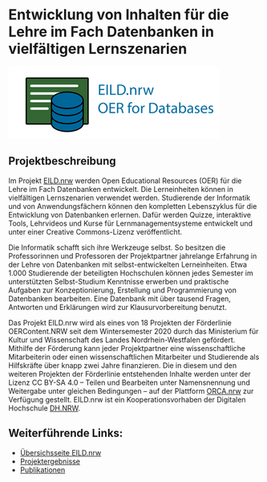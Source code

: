 # Entwicklung von Inhalten für die Lehre im Fach Datenbanken in vielfältigen Lernszenarien

![EILD-Logo](/profile/eild_header_logo.png)

## Projektbeschreibung 

Im Projekt [EILD.nrw](eild.nrw) werden Open Educational Resources (OER) für die Lehre im Fach Datenbanken entwickelt. Die Lerneinheiten können in vielfältigen Lernszenarien verwendet werden. Studierende der Informatik und von Anwendungsfächern können den kompletten Lebenszyklus für die Entwicklung von Datenbanken erlernen. Dafür werden Quizze, interaktive Tools, Lehrvideos und Kurse für Lernmanagementsysteme entwickelt und unter einer Creative Commons-Lizenz veröffentlicht.

Die Informatik schafft sich ihre Werkzeuge selbst. So besitzen die Professorinnen und Professoren der Projektpartner jahrelange Erfahrung in der Lehre von Datenbanken mit selbst-entwickelten Lerneinheiten. Etwa 1.000 Studierende der beteiligten Hochschulen können jedes Semester im unterstützten Selbst-Studium Kenntnisse erwerben und praktische Aufgaben zur Konzeptionierung, Erstellung und Programmierung von Datenbanken bearbeiten. Eine Datenbank mit über tausend Fragen, Antworten und Erklärungen wird zur Klausurvorbereitung benutzt.

Das Projekt EILD.nrw wird als eines von 18 Projekten der Förderlinie OERContent.NRW seit dem Wintersemester 2020 durch das Ministerium für Kultur und Wissenschaft des Landes Nordrhein-Westfalen gefördert. Mithilfe der Förderung kann jeder Projektpartner eine wissenschaftliche Mitarbeiterin oder einen wissenschaftlichen Mitarbeiter und Studierende als Hilfskräfte über knapp zwei Jahre finanzieren. Die in diesem und den weiteren Projekten der Förderlinie entstehenden Inhalte werden unter der Lizenz CC BY-SA 4.0 – Teilen und Bearbeiten unter Namensnennung und Weitergabe unter gleichen Bedingungen – auf der Plattform [ORCA.nrw](https://www.orca.nrw/) zur Verfügung gestellt. EILD.nrw ist ein Kooperationsvorhaben der Digitalen Hochschule [DH.NRW](https://www.dh.nrw/).

## Weiterführende Links:

* [Übersichsseite EILD.nrw](https://medien.hs-duesseldorf.de/forschung/forschungsprojekte/eild/Seiten/default.aspx)
* [Projektergebnisse](https://medien.hs-duesseldorf.de/forschung/forschungsprojekte/eild/Seiten/Ergebnisse.aspx)
* [Publikationen](https://medien.hs-duesseldorf.de/forschung/forschungsprojekte/eild/publikationen)
